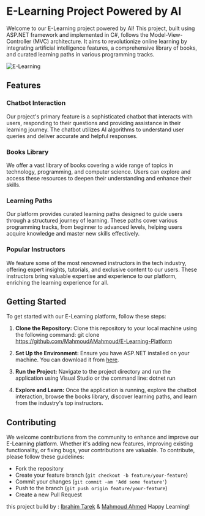 # E-Learning Project Powered by AI

Welcome to our E-Learning project powered by AI! This project, built using ASP.NET framework and implemented in C#, follows the Model-View-Controller (MVC) architecture. It aims to revolutionize online learning by integrating artificial intelligence features, a comprehensive library of books, and curated learning paths in various programming tracks.

![E-Learning](https://github.com/IbrahimElmasry/E-LearningProject/assets/120456709/7981c2de-046f-4bf8-8501-285d48a6865e)

## Features

### Chatbot Interaction
Our project's primary feature is a sophisticated chatbot that interacts with users, responding to their questions and providing assistance in their learning journey. The chatbot utilizes AI algorithms to understand user queries and deliver accurate and helpful responses.

### Books Library
We offer a vast library of books covering a wide range of topics in technology, programming, and computer science. Users can explore and access these resources to deepen their understanding and enhance their skills.

### Learning Paths
Our platform provides curated learning paths designed to guide users through a structured journey of learning. These paths cover various programming tracks, from beginner to advanced levels, helping users acquire knowledge and master new skills effectively.

### Popular Instructors
We feature some of the most renowned instructors in the tech industry, offering expert insights, tutorials, and exclusive content to our users. These instructors bring valuable expertise and experience to our platform, enriching the learning experience for all.

## Getting Started
To get started with our E-Learning platform, follow these steps:

1. **Clone the Repository:** Clone this repository to your local machine using the following command:
git clone https://github.com/MahmoudAMahmoud/E-Learning-Platform


2. **Set Up the Environment:** Ensure you have ASP.NET installed on your machine. You can download it from [here](https://dotnet.microsoft.com/download/dotnet).

3. **Run the Project:** Navigate to the project directory and run the application using Visual Studio or the command line:
dotnet run


4. **Explore and Learn:** Once the application is running, explore the chatbot interaction, browse the books library, discover learning paths, and learn from the industry's top instructors.

## Contributing
We welcome contributions from the community to enhance and improve our E-Learning platform. Whether it's adding new features, improving existing functionality, or fixing bugs, your contributions are valuable. To contribute, please follow these guidelines:
- Fork the repository
- Create your feature branch (`git checkout -b feature/your-feature`)
- Commit your changes (`git commit -am 'Add some feature'`)
- Push to the branch (`git push origin feature/your-feature`)
- Create a new Pull Request


this project build by :
[Ibrahim Tarek](https://github.com/IbrahimElmasry)   &  [Mahmoud Ahmed](https://github.com/MahmoudAMahmoud)
Happy Learning!
